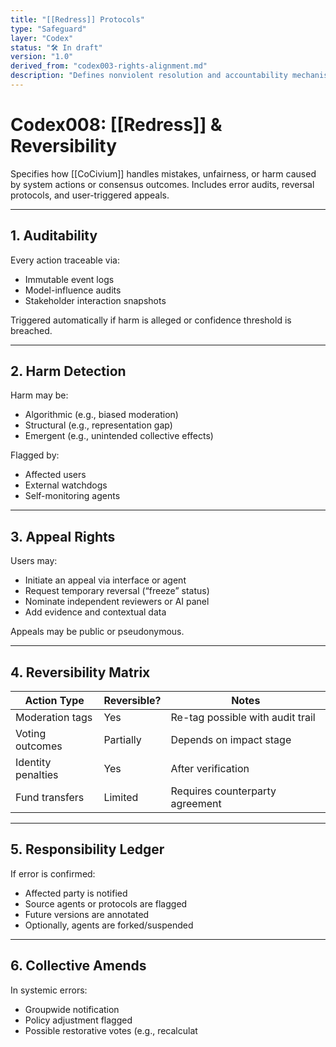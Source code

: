 ```yaml
---
title: "[[Redress]] Protocols"
type: "Safeguard"
layer: "Codex"
status: "🛠️ In draft"
version: "1.0"
derived_from: "codex003-rights-alignment.md"
description: "Defines nonviolent resolution and accountability mechanisms."
---
```

<!--
metadata:
  id: codex008-redress
  derived_from: [3, 5]
  status: active
-->

# Codex008: [[Redress]] & Reversibility

Specifies how [[CoCivium]] handles mistakes, unfairness, or harm caused by system actions or consensus outcomes. Includes error audits, reversal protocols, and user-triggered appeals.

---

## 1. Auditability

Every action traceable via:

- Immutable event logs
- Model-influence audits
- Stakeholder interaction snapshots

Triggered automatically if harm is alleged or confidence threshold is breached.

---

## 2. Harm Detection

Harm may be:

- Algorithmic (e.g., biased moderation)
- Structural (e.g., representation gap)
- Emergent (e.g., unintended collective effects)

Flagged by:

- Affected users
- External watchdogs
- Self-monitoring agents

---

## 3. Appeal Rights

Users may:

- Initiate an appeal via interface or agent
- Request temporary reversal (“freeze” status)
- Nominate independent reviewers or AI panel
- Add evidence and contextual data

Appeals may be public or pseudonymous.

---

## 4. Reversibility Matrix

| Action Type         | Reversible? | Notes                                |
|---------------------|-------------|--------------------------------------|
| Moderation tags      | Yes         | Re-tag possible with audit trail     |
| Voting outcomes      | Partially   | Depends on impact stage              |
| Identity penalties   | Yes         | After verification                   |
| Fund transfers       | Limited     | Requires counterparty agreement      |

---

## 5. Responsibility Ledger

If error is confirmed:

- Affected party is notified
- Source agents or protocols are flagged
- Future versions are annotated
- Optionally, agents are forked/suspended

---

## 6. Collective Amends

In systemic errors:

- Groupwide notification
- Policy adjustment flagged
- Possible restorative votes (e.g., recalculat



